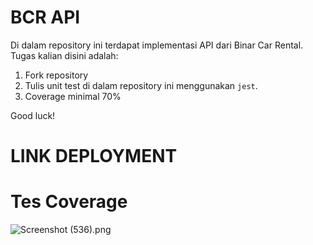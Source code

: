 # BCR API

Di dalam repository ini terdapat implementasi API dari Binar Car Rental.
Tugas kalian disini adalah:

1. Fork repository
2. Tulis unit test di dalam repository ini menggunakan `jest`.
3. Coverage minimal 70%

Good luck!

# LINK DEPLOYMENT

#

# Tes Coverage

![Screenshot (536).png](<{https://github.com/catraaa/Gold-Challange-7/blob/main/Screenshot%20(537).png}>)
